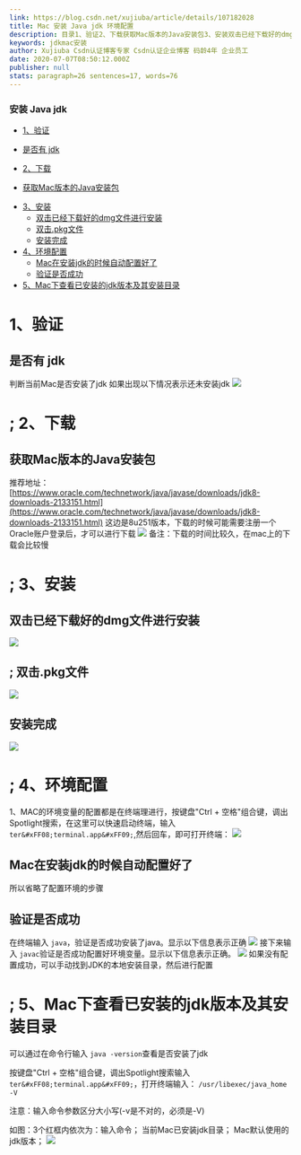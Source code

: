 ```yaml
---
link: https://blog.csdn.net/xujiuba/article/details/107182028
title: Mac 安装 Java jdk 环境配置
description: 目录1、验证2、下载获取Mac版本的Java安装包3、安装双击已经下载好的dmg文件进行安装双击.pkg文件安装完成4、环境配置Mac在安装jdk的时候自动配置好了验证是否成功5、Mac下查看已安装的jdk版本及其安装目录1、验证判断当前Mac是否安装了jdk如果出现以下情况表示还未安装jdk2、下载获取Mac版本的Java安装包推荐地址：https://www.oracle.com/technetwork/java/javase/downloads/jdk8-downloads-213315
keywords: jdkmac安装
author: Xujiuba Csdn认证博客专家 Csdn认证企业博客 码龄4年 企业员工
date: 2020-07-07T08:50:12.000Z
publisher: null
stats: paragraph=26 sentences=17, words=76
---
```

### 安装 Java jdk

* [1、验证](#1-1)
- [是否有 jdk](#-jdk-2)
* [2、下载](#2-6)
- [获取Mac版本的Java安装包](#macjava-7)
* [3、安装](#3-12)
  - [双击已经下载好的dmg文件进行安装](#dmg-13)
  - [双击.pkg文件](#pkg-15)
  - [安装完成](#-17)
* [4、环境配置](#4-19)
  - [Mac在安装jdk的时候自动配置好了](#macjdk-22)
  - [验证是否成功](#-24)
* [5、Mac下查看已安装的jdk版本及其安装目录](#5macjdk-30)

# 1、验证

## 是否有 jdk

判断当前Mac是否安装了jdk
如果出现以下情况表示还未安装jdk
![](https://img-blog.csdnimg.cn/20200707152333604.png?x-oss-process=image/watermark,type_ZmFuZ3poZW5naGVpdGk,shadow_10,text_aHR0cHM6Ly9ibG9nLmNzZG4ubmV0L3h1aml1YmE=,size_16,color_FFFFFF,t_70)

# <a name="2_6">;</a>  2、下载

## 获取Mac版本的Java安装包

推荐地址：[https://www.oracle.com/technetwork/java/javase/downloads/jdk8-downloads-2133151.html](https://www.oracle.com/technetwork/java/javase/downloads/jdk8-downloads-2133151.html)
这边是8u251版本，下载的时候可能需要注册一个Oracle账户登录后，才可以进行下载
![](https://img-blog.csdnimg.cn/20200707151549467.png?x-oss-process=image/watermark,type_ZmFuZ3poZW5naGVpdGk,shadow_10,text_aHR0cHM6Ly9ibG9nLmNzZG4ubmV0L3h1aml1YmE=,size_16,color_FFFFFF,t_70)
备注：下载的时间比较久，在mac上的下载会比较慢

# <a name="3_12">;</a>  3、安装

## 双击已经下载好的dmg文件进行安装

![](https://img-blog.csdnimg.cn/2020070715223888.png?x-oss-process=image/watermark,type_ZmFuZ3poZW5naGVpdGk,shadow_10,text_aHR0cHM6Ly9ibG9nLmNzZG4ubmV0L3h1aml1YmE=,size_16,color_FFFFFF,t_70)

## <a name="pkg_15">;</a> 双击.pkg文件

![](https://img-blog.csdnimg.cn/20200707152720204.png?x-oss-process=image/watermark,type_ZmFuZ3poZW5naGVpdGk,shadow_10,text_aHR0cHM6Ly9ibG9nLmNzZG4ubmV0L3h1aml1YmE=,size_16,color_FFFFFF,t_70)

## 安装完成

![](https://img-blog.csdnimg.cn/20200707152609916.png?x-oss-process=image/watermark,type_ZmFuZ3poZW5naGVpdGk,shadow_10,text_aHR0cHM6Ly9ibG9nLmNzZG4ubmV0L3h1aml1YmE=,size_16,color_FFFFFF,t_70)

# <a name="4_19">;</a>  4、环境配置

1、MAC的环境变量的配置都是在终端理进行，按键盘"Ctrl + 空格"组合键，调出Spotlight搜索，在这里可以快速启动终端，输入 `ter&#xFF08;terminal.app&#xFF09;`,然后回车，即可打开终端：
![](https://img-blog.csdnimg.cn/2020070716222455.png?x-oss-process=image/watermark,type_ZmFuZ3poZW5naGVpdGk,shadow_10,text_aHR0cHM6Ly9ibG9nLmNzZG4ubmV0L3h1aml1YmE=,size_16,color_FFFFFF,t_70)

## Mac在安装jdk的时候自动配置好了

所以省略了配置环境的步骤

## 验证是否成功

在终端输入 `java`，验证是否成功安装了java。显示以下信息表示正确
![](https://img-blog.csdnimg.cn/20200707163710353.png?x-oss-process=image/watermark,type_ZmFuZ3poZW5naGVpdGk,shadow_10,text_aHR0cHM6Ly9ibG9nLmNzZG4ubmV0L3h1aml1YmE=,size_16,color_FFFFFF,t_70)
接下来输入 `javac`验证是否成功配置好环境变量。显示以下信息表示正确。
![](https://img-blog.csdnimg.cn/20200707163842538.png?x-oss-process=image/watermark,type_ZmFuZ3poZW5naGVpdGk,shadow_10,text_aHR0cHM6Ly9ibG9nLmNzZG4ubmV0L3h1aml1YmE=,size_16,color_FFFFFF,t_70)
如果没有配置成功，可以手动找到JDK的本地安装目录，然后进行配置

# <a name="5macjdk_30">;</a>  5、Mac下查看已安装的jdk版本及其安装目录

可以通过在命令行输入 `java -version`查看是否安装了jdk

按键盘"Ctrl + 空格"组合键，调出Spotlight搜索输入 `ter&#xFF08;terminal.app&#xFF09;`，打开终端输入： `/usr/libexec/java_home -V`

注意：输入命令参数区分大小写(-v是不对的，必须是-V)

如图：3个红框内依次为：输入命令； 当前Mac已安装jdk目录； Mac默认使用的jdk版本；
![](https://img-blog.csdnimg.cn/20200707163423642.png?x-oss-process=image/watermark,type_ZmFuZ3poZW5naGVpdGk,shadow_10,text_aHR0cHM6Ly9ibG9nLmNzZG4ubmV0L3h1aml1YmE=,size_16,color_FFFFFF,t_70)
